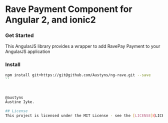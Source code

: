 # Rave Payment Component for Angular 2, and ionic2


### Get Started

This AngularJS library provides a wrapper to add RavePay Payment to your AngularJS application

### Install
```bash
npm install git+https://git@github.com/Austyns/ng-rave.git --save
``



@austyns
Austine Iyke.

## License
This project is licensed under the MIT License - see the [LICENSE](LICENSE) file for details
